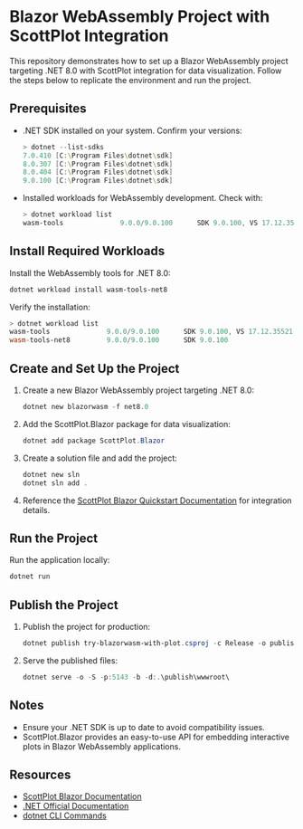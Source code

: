 # Blazor WebAssembly Project with ScottPlot Integration

This repository demonstrates how to set up a Blazor WebAssembly project targeting .NET 8.0 with ScottPlot integration for data visualization. Follow the steps below to replicate the environment and run the project.

## Prerequisites
- .NET SDK installed on your system. Confirm your versions:
  ```ps1
  > dotnet --list-sdks
  7.0.410 [C:\Program Files\dotnet\sdk]
  8.0.307 [C:\Program Files\dotnet\sdk]
  8.0.404 [C:\Program Files\dotnet\sdk]
  9.0.100 [C:\Program Files\dotnet\sdk]
  ```
- Installed workloads for WebAssembly development. Check with:
  ```ps1
  > dotnet workload list
  wasm-tools              9.0.0/9.0.100      SDK 9.0.100, VS 17.12.35521.163
  ```

## Install Required Workloads
Install the WebAssembly tools for .NET 8.0:
```ps1
dotnet workload install wasm-tools-net8
```
Verify the installation:
```ps1
> dotnet workload list
wasm-tools              9.0.0/9.0.100      SDK 9.0.100, VS 17.12.35521.163
wasm-tools-net8         9.0.0/9.0.100      SDK 9.0.100
```

## Create and Set Up the Project
1. Create a new Blazor WebAssembly project targeting .NET 8.0:
   ```ps1
   dotnet new blazorwasm -f net8.0
   ```

2. Add the ScottPlot.Blazor package for data visualization:
   ```ps1
   dotnet add package ScottPlot.Blazor
   ```

3. Create a solution file and add the project:
   ```ps1
   dotnet new sln
   dotnet sln add .
   ```

4. Reference the [ScottPlot Blazor Quickstart Documentation](https://scottplot.net/quickstart/blazor/) for integration details.

## Run the Project
Run the application locally:
```ps1
dotnet run
```

## Publish the Project
1. Publish the project for production:
   ```ps1
   dotnet publish try-blazorwasm-with-plot.csproj -c Release -o publish
   ```

2. Serve the published files:
   ```ps1
   dotnet serve -o -S -p:5143 -b -d:.\publish\wwwroot\
   ```

## Notes
- Ensure your .NET SDK is up to date to avoid compatibility issues.
- ScottPlot.Blazor provides an easy-to-use API for embedding interactive plots in Blazor WebAssembly applications.

## Resources
- [ScottPlot Blazor Documentation](https://scottplot.net/quickstart/blazor/)
- [.NET Official Documentation](https://learn.microsoft.com/en-us/dotnet/)
- [dotnet CLI Commands](https://learn.microsoft.com/en-us/dotnet/core/tools/)

<!---
Feel free to raise issues or contribute enhancements to this repository!
-->
